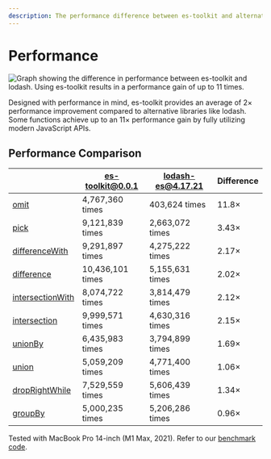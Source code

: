 ```yaml
---
description: The performance difference between es-toolkit and alternative libraries
---
```

Performance
============

![Graph showing the difference in performance between es-toolkit and lodash. Using es-toolkit results in a performance gain of up to 11 times.](/assets/performance.png)

Designed with performance in mind, es-toolkit provides an average of 2× performance improvement compared to alternative libraries like lodash. Some functions achieve up to an 11× performance gain by fully utilizing modern JavaScript APIs.


## Performance Comparison

|                                                          | es-toolkit@0.0.1 | lodash-es@4.17.21 | Difference |
|-----------------------------------------------------------|------------------|--------------------|------------|
| [omit](./reference/object/omit.md)                        |	4,767,360 times  |	403,624 times     |	11.8×     |
| [pick](./reference/object/pick.md)                        |	9,121,839 times  |	2,663,072 times   |	3.43×     |
| [differenceWith](./reference/array/differenceWith.md)     |	9,291,897 times  |	4,275,222 times   |	2.17×   |
| [difference](./reference/array/difference.md)             |	10,436,101 times |	5,155,631 times   | 2.02×   |
| [intersectionWith](./reference/array/intersectionWith.md) |	8,074,722 times  |	3,814,479 times   |	2.12×   |
| [intersection](./reference/array/intersection.md)         |	9,999,571 times  |	4,630,316 times   |	2.15×   |
| [unionBy](./reference/array/unionBy.md)                   |	6,435,983 times  |	3,794,899 times   | 1.69×   |
| [union](./reference/array/union.md)                       |	5,059,209 times  |	4,771,400 times   | 1.06×   |
| [dropRightWhile](./reference/array/dropRightWhile.md)     |	7,529,559 times  |	5,606,439 times   | 1.34×   |
| [groupBy](./reference/array/groupBy.md)                   |	5,000,235 times  |	5,206,286 times   | 0.96×   |

Tested with MacBook Pro 14-inch (M1 Max, 2021). Refer to our [benchmark code](https://github.com/toss/es-toolkit/tree/main/benchmarks).